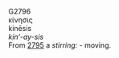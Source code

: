 <body>
  <p>G2796<br>  κίνησις  <br> kinēsis  <br><i>kin‘-ay-sis </i><br>From <a href="g2795.htm">2795</a>  a <i>stirring:</i> - moving.<br></p>
 </body>